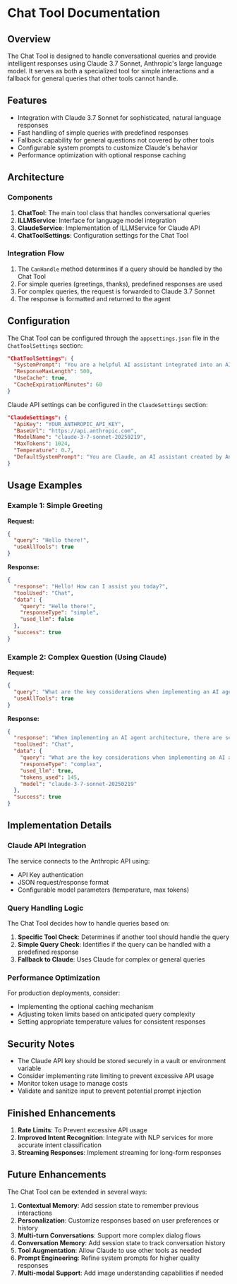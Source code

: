 # Chat Tool Documentation

## Overview

The Chat Tool is designed to handle conversational queries and provide intelligent responses using Claude 3.7 Sonnet, Anthropic's large language model. It serves as both a specialized tool for simple interactions and a fallback for general queries that other tools cannot handle.

## Features

- Integration with Claude 3.7 Sonnet for sophisticated, natural language responses
- Fast handling of simple queries with predefined responses
- Fallback capability for general questions not covered by other tools
- Configurable system prompts to customize Claude's behavior
- Performance optimization with optional response caching

## Architecture

### Components

1. **ChatTool**: The main tool class that handles conversational queries
2. **ILLMService**: Interface for language model integration
3. **ClaudeService**: Implementation of ILLMService for Claude API
4. **ChatToolSettings**: Configuration settings for the Chat Tool

### Integration Flow

1. The `CanHandle` method determines if a query should be handled by the Chat Tool
2. For simple queries (greetings, thanks), predefined responses are used
3. For complex queries, the request is forwarded to Claude 3.7 Sonnet
4. The response is formatted and returned to the agent

## Configuration

The Chat Tool can be configured through the `appsettings.json` file in the `ChatToolSettings` section:

```json
"ChatToolSettings": {
  "SystemPrompt": "You are a helpful AI assistant integrated into an AI Agent system...",
  "ResponseMaxLength": 500,
  "UseCache": true,
  "CacheExpirationMinutes": 60
}
```

Claude API settings can be configured in the `ClaudeSettings` section:

```json
"ClaudeSettings": {
  "ApiKey": "YOUR_ANTHROPIC_API_KEY",
  "BaseUrl": "https://api.anthropic.com",
  "ModelName": "claude-3-7-sonnet-20250219",
  "MaxTokens": 1024,
  "Temperature": 0.7,
  "DefaultSystemPrompt": "You are Claude, an AI assistant created by Anthropic..."
}
```

## Usage Examples

### Example 1: Simple Greeting

**Request:**
```json
{
  "query": "Hello there!",
  "useAllTools": true
}
```

**Response:**
```json
{
  "response": "Hello! How can I assist you today?",
  "toolUsed": "Chat",
  "data": {
    "query": "Hello there!",
    "responseType": "simple",
    "used_llm": false
  },
  "success": true
}
```

### Example 2: Complex Question (Using Claude)

**Request:**
```json
{
  "query": "What are the key considerations when implementing an AI agent architecture?",
  "useAllTools": true
}
```

**Response:**
```json
{
  "response": "When implementing an AI agent architecture, there are several key considerations to keep in mind...",
  "toolUsed": "Chat",
  "data": {
    "query": "What are the key considerations when implementing an AI agent architecture?",
    "responseType": "complex",
    "used_llm": true,
    "tokens_used": 145,
    "model": "claude-3-7-sonnet-20250219"
  },
  "success": true
}
```

## Implementation Details

### Claude API Integration

The service connects to the Anthropic API using:
- API Key authentication
- JSON request/response format
- Configurable model parameters (temperature, max tokens)

### Query Handling Logic

The Chat Tool decides how to handle queries based on:
1. **Specific Tool Check**: Determines if another tool should handle the query
2. **Simple Query Check**: Identifies if the query can be handled with a predefined response
3. **Fallback to Claude**: Uses Claude for complex or general queries

### Performance Optimization

For production deployments, consider:
- Implementing the optional caching mechanism
- Adjusting token limits based on anticipated query complexity
- Setting appropriate temperature values for consistent responses

## Security Notes

- The Claude API key should be stored securely in a vault or environment variable
- Consider implementing rate limiting to prevent excessive API usage
- Monitor token usage to manage costs
- Validate and sanitize input to prevent potential prompt injection

## Finished Enhancements

1. **Rate Limits**: To Prevent excessive API usage
2. **Improved Intent Recognition**: Integrate with NLP services for more accurate intent classification
3. **Streaming Responses**: Implement streaming for long-form responses

## Future Enhancements

The Chat Tool can be extended in several ways:

1. **Contextual Memory**: Add session state to remember previous interactions
2. **Personalization**: Customize responses based on user preferences or history
3. **Multi-turn Conversations**: Support more complex dialog flows
4. **Conversation Memory**: Add session state to track conversation history
5. **Tool Augmentation**: Allow Claude to use other tools as needed
6. **Prompt Engineering**: Refine system prompts for higher quality responses
7. **Multi-modal Support**: Add image understanding capabilities if needed